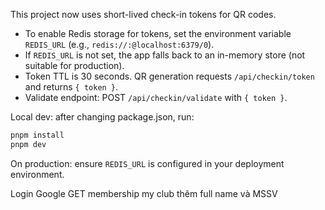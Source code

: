 This project now uses short-lived check-in tokens for QR codes.

- To enable Redis storage for tokens, set the environment variable `REDIS_URL` (e.g., `redis://:@localhost:6379/0`).
- If `REDIS_URL` is not set, the app falls back to an in-memory store (not suitable for production).
- Token TTL is 30 seconds. QR generation requests `/api/checkin/token` and returns `{ token }`.
- Validate endpoint: POST `/api/checkin/validate` with `{ token }`.

Local dev: after changing package.json, run:

```powershell
pnpm install
pnpm dev
```

On production: ensure `REDIS_URL` is configured in your deployment environment.


Login Google
GET membership my club thêm full name và MSSV
